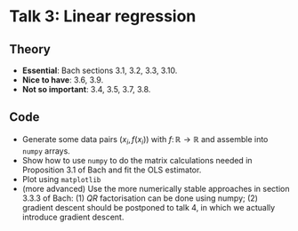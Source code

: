# Talk 3: Linear regression

## Theory

- **Essential**: Bach sections 3.1, 3.2, 3.3, 3.10.
- **Nice to have**: 3.6, 3.9.
- **Not so important**: 3.4, 3.5, 3.7, 3.8.

## Code
- Generate some data pairs $(x_{i}, f(x_{i}))$ with $f \colon \mathbb{R} \to \mathbb{R}$ and assemble into `numpy` arrays.
- Show how to use `numpy` to do the matrix calculations needed in Proposition 3.1 of Bach and fit the OLS estimator.
- Plot using `matplotlib`
- (more advanced) Use the more numerically stable approaches in section 3.3.3 of Bach: (1) $QR$ factorisation can be done using numpy; (2) gradient descent should be postponed to talk 4, in which we actually introduce gradient descent.



